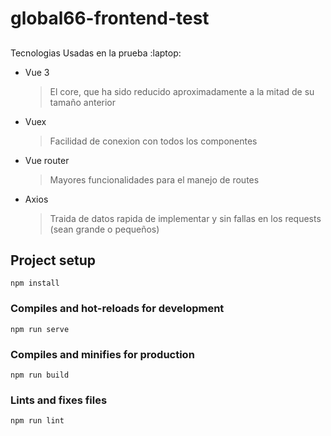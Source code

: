 # global66-frontend-test
##
Tecnologias Usadas en la prueba :laptop:

- Vue 3
  > El core, que ha sido reducido aproximadamente a la mitad de su tamaño anterior
- Vuex 
  > Facilidad de conexion con todos los componentes
- Vue router
  > Mayores funcionalidades para el manejo de routes
- Axios
  > Traida de datos rapida de implementar y sin fallas en los requests (sean grande o pequeños)

## Project setup
```
npm install
```

### Compiles and hot-reloads for development
```
npm run serve
```

### Compiles and minifies for production
```
npm run build
```

### Lints and fixes files
```
npm run lint
```
